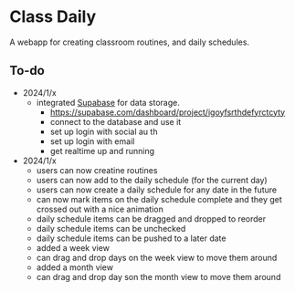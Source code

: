 # Class Daily
A webapp for creating classroom routines, and daily schedules.

## To-do 
- 2024/1/x
    - integrated [Supabase](https://supabase.com/) for data storage.
        - https://supabase.com/dashboard/project/igoyfsrthdefyrctcyty
        - connect to the database and use it
        - set up login with social au th
        - set up login with email
        - get realtime up and running
- 2024/1/x
    - users can now creatine routines
    - users can now add to the daily schedule (for the current day)
    - users can now create a daily schedule for any date in the future
    - can now mark items on the daily schedule complete and they get crossed out with a nice animation
    - daily schedule items can be dragged and dropped to reorder
    - daily schedule items can be unchecked
    - daily schedule items can be pushed to a later date
    - added a week view
    - can drag and drop days on the week view to move them around
    - added a month view
    - can drag and drop day son the month view to move them around